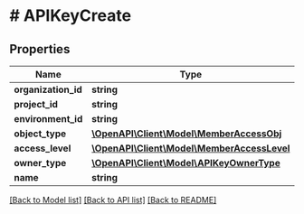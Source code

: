 # # APIKeyCreate

## Properties

Name | Type | Description | Notes
------------ | ------------- | ------------- | -------------
**organization_id** | **string** |  |
**project_id** | **string** |  | [optional]
**environment_id** | **string** |  | [optional]
**object_type** | [**\OpenAPI\Client\Model\MemberAccessObj**](MemberAccessObj.md) |  | [optional]
**access_level** | [**\OpenAPI\Client\Model\MemberAccessLevel**](MemberAccessLevel.md) |  | [optional]
**owner_type** | [**\OpenAPI\Client\Model\APIKeyOwnerType**](APIKeyOwnerType.md) |  | [optional]
**name** | **string** |  | [optional]

[[Back to Model list]](../../README.md#models) [[Back to API list]](../../README.md#endpoints) [[Back to README]](../../README.md)
